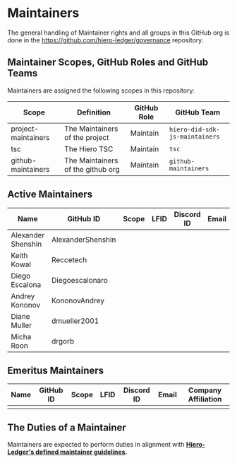 
# Maintainers

The general handling of Maintainer rights and all groups in this GitHub org is done in the https://github.com/hiero-ledger/governance repository.

## Maintainer Scopes, GitHub Roles and GitHub Teams

Maintainers are assigned the following scopes in this repository:

|        Scope        |            Definition             | GitHub Role |            GitHub Team             |
|---------------------|-----------------------------------|-------------|------------------------------------|
| project-maintainers | The Maintainers of the project    | Maintain    | `hiero-did-sdk-js-maintainers`     |
| tsc                 | The Hiero TSC                     | Maintain    | `tsc`                              |
| github-maintainers  | The Maintainers of the github org | Maintain    | `github-maintainers`               |

## Active Maintainers

|         Name          |     GitHub ID      | Scope | LFID | Discord ID | Email | Company Affiliation |
|-----------------------|--------------------|-------|------|------------|-------|---------------------|
| Alexander Shenshin    | AlexanderShenshin  |       |      |            |       |                     |
| Keith Kowal           | Reccetech          |       |      |            |       | Hashgraph           |
| Diego Escalona        | Diegoescalonaro    |       |      |            |       |                     |
| Andrey Kononov        | KononovAndrey      |       |      |            |       |                     |
| Diane Muller          | dmueller2001       |       |      |            |       | Hashgraph           |
| Micha Roon            | drgorb             |       |      |            |       | Hashgraph           |

## Emeritus Maintainers

| Name | GitHub ID | Scope | LFID | Discord ID | Email | Company Affiliation |
|------|-----------|-------|------|------------|-------|---------------------|
|      |           |       |      |            |       |                     |

## The Duties of a Maintainer

Maintainers are expected to perform duties in alignment with **[Hiero-Ledger's defined maintainer guidelines](https://github.com/hiero-ledger/governance/blob/main/roles-and-groups.md#maintainers).**
